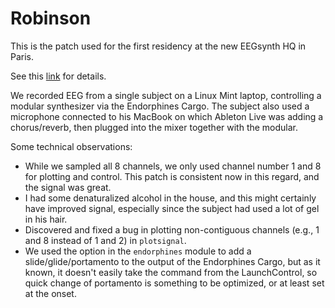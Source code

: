 # Robinson

This is the patch used for the first residency at the new EEGsynth HQ in Paris.

See this [link](http://www.eegsynth.org/?p=1580) for details.

We recorded EEG from a single subject on a Linux Mint laptop, controlling a modular synthesizer via the Endorphines Cargo. The subject also used a microphone connected to his MacBook on which Ableton Live was adding a chorus/reverb, then plugged into the mixer together with the modular.

Some technical observations:

- While we sampled all 8 channels, we only used channel number 1 and 8 for plotting and control. This patch is consistent now in this regard, and the signal was great.
- I had some denaturalized alcohol in the house, and this might certainly have improved signal, especially since the subject had used a lot of gel in his hair.
- Discovered and fixed a bug in plotting non-contiguous channels (e.g., 1 and 8 instead of 1 and 2) in `plotsignal`.
- We used the option in the `endorphines` module to add a slide/glide/portamento to the output of the Endorphines Cargo, but as it known, it doesn't easily take the command from the LaunchControl, so quick change of portamento is something to be optimized, or at least set at the onset.
